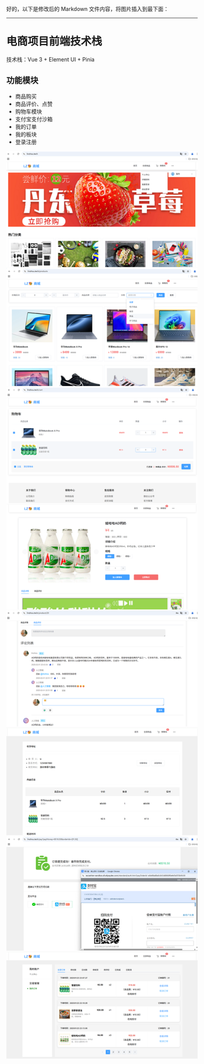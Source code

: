 好的，以下是修改后的 Markdown 文件内容，将图片插入到最下面：

---

# 电商项目前端技术栈

技术栈：Vue 3 + Element UI + Pinia

## 功能模块

- 商品购买  
- 商品评价、点赞  
- 购物车模块  
- 支付宝支付沙箱  
- 我的订单  
- 我的板块  
- 登录注册

![项目截图](https://github.com/lzlzlz666/vue-shop/blob/main/1740559508446.jpg)
![项目截图](https://github.com/lzlzlz666/vue-shop/blob/main/1740559540522.jpg)
![项目截图](https://github.com/lzlzlz666/vue-shop/blob/main/1740559569687.jpg)
![项目截图](https://github.com/lzlzlz666/vue-shop/blob/main/1740559606978.jpg)
![项目截图](https://github.com/lzlzlz666/vue-shop/blob/main/1740559651789.jpg)
![项目截图](https://github.com/lzlzlz666/vue-shop/blob/main/1740559714226.jpg)
![项目截图](https://github.com/lzlzlz666/vue-shop/blob/main/1740559749403.jpg)
![项目截图](https://github.com/lzlzlz666/vue-shop/blob/main/1740559780673.jpg)
